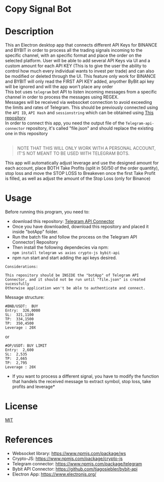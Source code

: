 # Copy Signal Bot
# Description
This an Electron desktop app that connects different API Keys for BINANCE and BYBIT in order to process all the trading signals incoming to the specific channel, with an specific format and place the order on the selected platform. User will be able to add several API Keys via UI and a custom amount for each API KEY (This is to give the user the ability to control how much every individual wants to invest per trade) and can also be modified or deleted through the UI. This feature only work for BINANCE and BYBIT will only read the FIRST API KEY added, anyother ByBit api key will be ignored and will the app won't place any order<br />
This bot uses ```telegram``` bot API to listen incoming messages from a specific channel in order to process the messages using REGEX.<br />
Messages will be received via websocket connection to avoid exceeding the limits and rates of Telegram. This should be previously connected using the ```API ID```, ```API Hash``` and ```sessionstring``` which can be obtained using [This repository](https://github.com/cambiosdak/Telegram-api-connector)<br />
In order to connect this app, you need the output file of the ```Telegram-api-connector``` repository, it's called "file.json" and should replace the existing one in this repository<br /> <br />
> NOTE THAT THIS WILL ONLY WORK WITH A PERSONAL ACCOUNT, IT'S NOT MEANT TO BE USED WITH TELEGRAM BOTS.

This app will automatically adjust leverage and use the designed amount for each account, place BOTH Take Profits (split in 50/50 of the order quantity), stop loss and move the STOP LOSS to Breakeven once the first Take Profit is filled, as well as adjust the amount of the Stop Loss (only for Binance)

# Usage
Before running this program, you need to:
- download this repository: [Telegram API Connector](https://github.com/cambiosdak/Telegram-api-connector)
- Once you have downloaded, download this repository and placed it inside "botApp" folder.
- Run the batch file and follow the process on the Telegram API Connector] Repository
- Then install the following dependecies via npm: <br />
```npm install telegram ws axios crypto-js bybit-api```
- npm run start and start adding the api keys desired.

```
Considerations:

This repository should be INSIDE the "botApp" of Telegram API Connector, and it should not be run until "file.json" is created sucessfully 
Otherwise application won't be able to authenticate and connect.

```
Message structure:
```
#BNB/USDT:  BUY
Entry:  326,0000
SL:  321,1100
TP:  334,1500
TP:  350,4500
Leverage : 20X
```
or 
```
#OP/USDT: BUY LIMIT
Entry:  2,600
SL:  2,535
TP:  2,665
TP:  2,795
Leverage : 20X
```

* If you want to process a different signal, you have to modify the function that handels the received message to extract symbol, stop loss, take profits and leverage*
# License

[MIT](https://opensource.org/license/mit/)
# References

- Websocket library: https://www.npmjs.com/package/ws
- Crypto-JS: https://www.npmjs.com/package/crypto-js
- Telegram connector: https://www.npmjs.com/package/telegram
- Bybit API Connector: https://github.com/tiagosiebler/bybit-api
- Electron App: https://www.electronjs.org/
